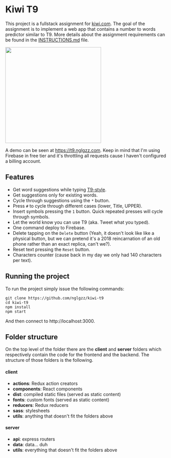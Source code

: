# Kiwi T9
This project is a fullstack assignment for [kiwi.com](https://github.com/kiwicom).
The goal of the assignment is to implement a web app that contains a number to
words predictor similar to T9. More details about the assignment requirements can
be found in the [INSTRUCTIONS.md](https://github.com/nglgzz/kiwi-t9/blob/master/INSTRUCTIONS.md)
file.

<img src="http://i.imgur.com/8Ye7YrV.jpg" width="300">

A demo can be seen at https://t9.nglgzz.com. Keep in mind that I'm using
Firebase in free tier and it's throttling all requests cause I haven't
configured a billing account.


## Features
- Get word suggestions while typing [T9-style](https://en.wikipedia.org/wiki/T9_(predictive_text)).
- Get suggestions only for existing words.
- Cycle through suggestions using the `*` button.
- Press `#` to cycle through different cases (lower, Title, UPPER).
- Insert symbols pressing the `1` button. Quick repeated presses will cycle through symbols.
- Let the world know you can use T9 (aka. Tweet what you typed).
- One command deploy to Firebase.
- Delete tapping on the `Delete` button (Yeah, it doesn't look like like a
  physical button, but we can pretend it's a 2018 reincarnation of an old
  phone rather than an exact replica, can't we?).
- Reset text pressing the `Reset` button.
- Characters counter (cause back in my day we only had 140 characters per text).


## Running the project
To run the project simply issue the following commands:

```
git clone https://github.com/nglgzz/kiwi-t9
cd kiwi-t9
npm install
npm start
```

And then connect to http://localhost:3000.


## Folder structure
On the top level of the folder there are the **client** and **server** folders which
respectively contain the code for the frontend and the backend. The structure of
those folders is the following.

#### client
- **actions**: Redux action creators
- **components**: React components
- **dist**: compiled static files (served as static content)
- **fonts**: custom fonts (served as static content)
- **reducers**: Redux reducers
- **sass**: stylesheets
- **utils**: anything that doesn't fit the folders above

#### server
- **api**: express routers
- **data**: data... duh
- **utils**: everything that doesn't fit the folders above
